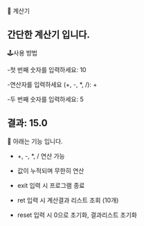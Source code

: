 🧮 계산기

간단한 계산기 입니다. 
------
🕹️사용 방법

-첫 번째 숫자를 입력하세요: 10

-연산자를 입력하세요 (+, -, *, /): +

-두 번째 숫자를 입력하세요: 5

결과: 15.0
----------------------------------------

📍 아래는 기능 입니다.

* +, -, *, / 연산 가능
  
*  값이 누적되며 무한히 연산

*  exit 입력 시 프로그램 종료
  
*  ret 입력 시 계산결과 리스트 조회 (10개)
  
* reset 입력 시 0으로 초기화, 결과리스트 초기화

